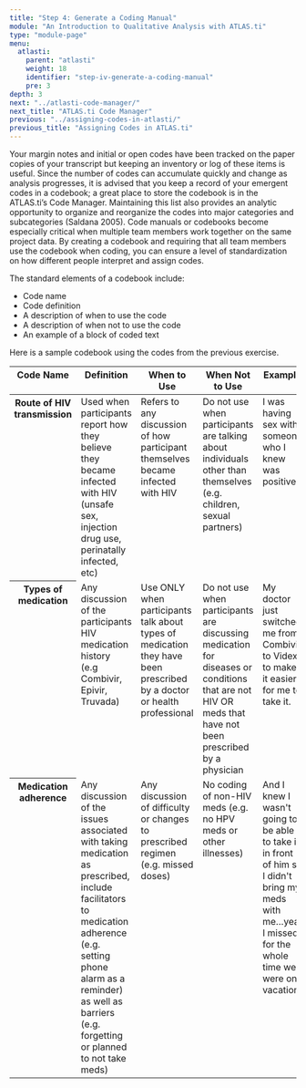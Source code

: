 ```yaml
---
title: "Step 4: Generate a Coding Manual"
module: "An Introduction to Qualitative Analysis with ATLAS.ti"
type: "module-page"
menu:
  atlasti:
    parent: "atlasti"
    weight: 18
    identifier: "step-iv-generate-a-coding-manual"
    pre: 3
depth: 3
next: "../atlasti-code-manager/"
next_title: "ATLAS.ti Code Manager"
previous: "../assigning-codes-in-atlasti/"
previous_title: "Assigning Codes in ATLAS.ti"
---
```


Your margin notes and initial or open codes have been tracked on the paper copies of your transcript but keeping an inventory or log of these items is useful. Since the number of codes can accumulate quickly and change as analysis progresses, it is advised that you keep a record of your emergent codes in a codebook; a great place to store the codebook is in the ATLAS.ti’s Code Manager. Maintaining this list also provides an analytic opportunity to organize and reorganize the codes into major categories and subcategories (Saldana 2005). Code manuals or codebooks become especially critical when multiple team members work together on the same project data. By creating a codebook and requiring that all team members use the codebook when coding, you can ensure a level of standardization on how different people interpret and assign codes.

The standard elements of a codebook include:

* Code name
* Code definition
* A description of when to use the code
* A description of when not to use the code
* An example of a block of coded text

Here is a sample codebook using the codes from the previous exercise.



<table border="0" cellpadding="0" cellspacing="0">
<thead>
<tr>
<th class="th1" valign="top">Code Name</th>
<th class="th1" valign="top">Definition</th>
<th class="th1" valign="top">When to Use</th>
<th class="th1" valign="top">When Not to Use</th>
<th class="th1" valign="top">Example</th>
</tr>
</thead>
<tbody>
<tr>
<th class="th2" valign="top">Route of HIV transmission </th>
<td valign="top">Used when participants report how they believe   they became infected with HIV (unsafe sex, injection drug use, perinatally   infected, etc) </td>
<td valign="top">Refers to any discussion of how participant   themselves became infected with HIV</td>
<td valign="top">Do not use when participants are talking about   individuals other than themselves (e.g. children, sexual partners)</td>
<td valign="top">I was   having sex with someone who I knew was positive</td>
</tr>
<tr>
<th class="th2" valign="top">Types of medication </th>
<td valign="top">Any discussion of the participants HIV medication history  (e.g Combivir, Epivir, Truvada)</td>
<td valign="top">Use ONLY when participants talk about types of medication they have been   prescribed by a doctor or health professional </td>
<td valign="top">Do not use when participants are discussing medication for diseases or   conditions that are not HIV OR meds that have not been prescribed by a   physician </td>
<td valign="top">My doctor just switched  me from Combivir to Videx to make it easier for me to take it.</td>
</tr>
<tr>
<th class="th2" valign="top">Medication adherence </th>
<td valign="top">Any discussion of the issues associated with   taking medication as prescribed, include facilitators to medication adherence   (e.g. setting phone alarm as a reminder) as well as barriers (e.g. forgetting   or planned to not take meds) </td>
<td valign="top">Any discussion of difficulty or changes to prescribed regimen   (e.g. missed doses) </td>
<td valign="top">No coding of non-HIV meds (e.g. no HPV meds or other   illnesses) </td>
<td valign="top">And I knew I wasn't going to be able to take it   in front of him so I didn't bring my meds with me…yea I missed for the whole   time we were on vacation.</td>
</tr>
</tbody>
</table>
